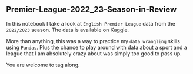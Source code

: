 ## Premier-League-2022_23-Season-in-Review

In this notebook I take a look at `English Premier League` data from the `2022/2023` season. The data is available on Kaggle. 

More than anything, this was a way to practice my `data wrangling` skills using `Pandas`. Plus the chance to play around with data about a sport and a league that I am absolutely crazy about was simply too good to pass up.

You are welcome to tag along.
